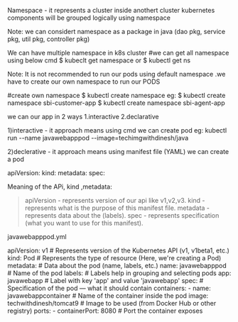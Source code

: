 Namespace - it represents a cluster inside anothert cluster
kubernetes components will be grouped logically using namespace

Note: we can considert namespace as a package in java (dao pkg, service pkg, util pkg, controller pkg)

We can have multiple namespace in k8s cluster
#we can get all namespace using below cmd 
$ kubeclt get namespace or $ kubectl get ns

Note: It is not recommended to run our pods using default namespace .we have to create our own namespace to run our PODS

#create own namespace
$ kubectl create namespace <namespace-name>
eg: 
$ kubectl create namespace sbi-customer-app
$ kubectl create namespace sbi-agent-app 

we can our app in 2 ways
 1.interactive
 2.declarative

 1)interactive - it approach means using cmd we can create pod
  eg: kubectl run --name javawebapppod --image=techimgwithdinesh/java

  2)declerative - it approach means using manifest file (YAML) we can create a pod

  apiVersion:
  kind:
  metadata:
  spec:

  Meaning of the APi, kind ,metadata:
  > apiVersion - represents version of our api like v1,v2,v3.
  > kind - represents what is the purpose of this manifest file.
  > metadata - represents data about the (labels).
  > spec - represents specification (what you want to use for this manifest).

javawebapppod.yml

apiVersion: v1                # Represents version of the Kubernetes API (v1, v1beta1, etc.)
kind: Pod                    # Represents the type of resource (Here, we're creating a Pod)
metadata:                    # Data about the pod (name, labels, etc.)
  name: javawebapppod        # Name of the pod
  labels:                    # Labels help in grouping and selecting pods
    app: javawebapp          # Label with key 'app' and value 'javawebapp'
spec:                        # Specification of the pod — what it should contain
  containers:
    - name: javawebappcontainer      # Name of the container inside the pod
      image: techwithdinesh/tomcat9  # Image to be used (from Docker Hub or other registry)
      ports:
        - containerPort: 8080        # Port the container exposes

